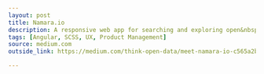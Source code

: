 ```yaml
---
layout: post
title: Namara.io
description: A responsive web app for searching and exploring open&nbsp;data.
tags: [Angular, SCSS, UX, Product Management]
source: medium.com
outside_link: https://medium.com/think-open-data/meet-namara-io-c565a2b08404#.htypwm3yz

---
```

